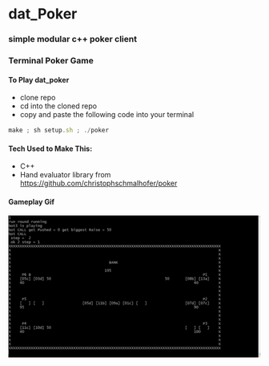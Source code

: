 # dat_Poker
### simple modular c++ poker client
### Terminal Poker Game

#### To Play dat_poker
* clone repo
* cd into the cloned repo 
* copy and paste the following code into your terminal
```javascript
make ; sh setup.sh ; ./poker
```

#### Tech Used to Make This:
 * C++
 * Hand evaluator library from https://github.com/christophschmalhofer/poker

#### Gameplay Gif
![screenshot](/screenshoot.jpg)
